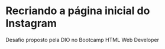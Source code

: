 # Recriando a página inicial do Instagram 

Desafio proposto pela DIO no Bootcamp HTML Web Developer
